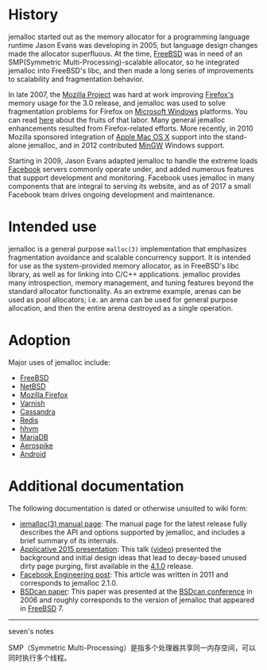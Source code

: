 # History
jemalloc started out as the memory allocator for a programming language runtime Jason Evans was developing in 2005, but language design changes made the allocator superfluous. At the time, [FreeBSD](http://www.freebsd.org/) was in need of an SMP(Symmetric Multi-Processing)-scalable allocator, so he integrated jemalloc into FreeBSD's libc, and then made a long series of improvements to scalability and fragmentation behavior.

In late 2007, the [Mozilla Project](http://www.mozilla.org/) was hard at work improving [Firefox's](http://www.mozilla.com/firefox/) memory usage for the 3.0 release, and jemalloc was used to solve fragmentation problems for Firefox on [Microsoft Windows](http://www.microsoft.com/windows/) platforms. You can read [here](https://web.archive.org/web/20160321215546/https://blog.pavlov.net/2008/03/11/firefox-3-memory-usage/) about the fruits of that labor. Many general jemalloc enhancements resulted from Firefox-related efforts. More recently, in 2010 Mozilla sponsored integration of [Apple Mac OS X](http://www.apple.com/macosx/) support into the stand-alone jemalloc, and in 2012 contributed [MinGW](http://www.mingw.org/) Windows support.

Starting in 2009, Jason Evans adapted jemalloc to handle the extreme loads [Facebook](http://www.facebook.com/) servers commonly operate under, and added numerous features that support development and monitoring. Facebook uses jemalloc in many components that are integral to serving its website, and as of 2017 a small Facebook team drives ongoing development and maintenance.

# Intended use
jemalloc is a general purpose ```malloc(3)``` implementation that emphasizes fragmentation avoidance and scalable concurrency support.  It is intended for use as the system-provided memory allocator, as in FreeBSD's libc library, as well as for linking into C/C++ applications.  jemalloc provides many introspection, memory management, and tuning features beyond the standard allocator functionality.  As an extreme example, arenas can be used as pool allocators; i.e. an arena can be used for general purpose allocation, and then the entire arena destroyed as a single operation.

# Adoption
Major uses of jemalloc include:
* [FreeBSD](http://www.freebsd.org/)
* [NetBSD](http://www.netbsd.org/)
* [Mozilla Firefox](http://www.mozilla.org/firefox/)
* [Varnish](https://www.varnish-cache.org/)
* [Cassandra](http://cassandra.apache.org/)
* [Redis](http://redis.io/)
* [hhvm](https://github.com/facebook/hiphop-php)
* [MariaDB](https://mariadb.org/)
* [Aerospike](http://www.aerospike.com/)
* [Android](https://github.com/android/platform_bionic)

# Additional documentation
The following documentation is dated or otherwise unsuited to wiki form:
* <a href="http://jemalloc.net/jemalloc.3.html">jemalloc(3) manual page</a>: The manual page for the latest release fully describes the API and options supported by jemalloc, and includes a brief summary of its internals.
* <a href="http://applicative.acm.org/2015/applicative.acm.org/speaker-JasonEvans.html">Applicative 2015 presentation</a>: This talk (<a href="https://youtu.be/RcWp5vwGlYU?list=PLn0nrSd4xjjZoaFwsTnmS1UFj3ob7gf7s">video</a>) presented the background and initial design ideas that lead to decay-based unused dirty page purging, first available in the <a href="https://github.com/jemalloc/jemalloc/releases/tag/4.1.0">4.1.0</a> release.
* <a href="http://www.facebook.com/notes/facebook-engineering/scalable-memory-allocation-using-jemalloc/480222803919">Facebook Engineering post</a>: This article was written in 2011 and corresponds to jemalloc 2.1.0.
* <a href="http://people.freebsd.org/~jasone/jemalloc/bsdcan2006/jemalloc.pdf">BSDcan paper</a>: This paper was presented at the <a href="http://www.bsdcan.org/">BSDcan conference</a> in 2006 and roughly corresponds to the version of jemalloc that appeared in <a href="http://www.freebsd.org/">FreeBSD</a> 7.


---
seven's notes

SMP（Symmetric Multi-Processing）是指多个处理器共享同一内存空间，可以同时执行多个线程。
